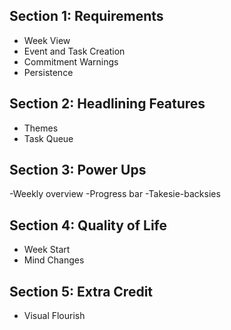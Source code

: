 ## Section 1: Requirements
- Week View
- Event and Task Creation
- Commitment Warnings
- Persistence

## Section 2: Headlining Features
- Themes
- Task Queue

## Section 3: Power Ups
-Weekly overview
-Progress bar
-Takesie-backsies

## Section 4: Quality of Life
- Week Start
- Mind Changes

## Section 5: Extra Credit
- Visual Flourish